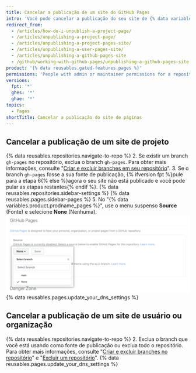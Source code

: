 ```yaml
---
title: Cancelar a publicação de um site do GitHub Pages
intro: 'Você pode cancelar a publicação do seu site de {% data variables.product.prodname_pages %} para que não fique mais disponível.'
redirect_from:
  - /articles/how-do-i-unpublish-a-project-page/
  - /articles/unpublishing-a-project-page/
  - /articles/unpublishing-a-project-pages-site/
  - /articles/unpublishing-a-user-pages-site/
  - /articles/unpublishing-a-github-pages-site
  - /github/working-with-github-pages/unpublishing-a-github-pages-site
product: '{% data reusables.gated-features.pages %}'
permissions: 'People with admin or maintainer permissions for a repository can unpublish a {% data variables.product.prodname_pages %} site.'
versions:
  fpt: '*'
  ghes: '*'
  ghae: '*'
topics:
  - Pages
shortTitle: Cancelar a publicação do site de páginas
---
```


## Cancelar a publicação de um site de projeto

{% data reusables.repositories.navigate-to-repo %}
2. Se existir um branch `gh-pages` no repositório, exclua o branch `gh-pages`. Para obter mais informações, consulte "[Criar e excluir branches em seu repositório](/articles/creating-and-deleting-branches-within-your-repository#deleting-a-branch)".
3. Se o branch `gh-pages` fosse a sua fonte de publicação, {% ifversion fpt %}pule para a etapa 6{% else %}agora o seu site não está publicado e você pode pular as etapas restantes{% endif %}.
{% data reusables.repositories.sidebar-settings %}
{% data reusables.pages.sidebar-pages %}
5. No "{% data variables.product.prodname_pages %}", use o menu suspenso **Source** (Fonte) e selecione **None** (Nenhuma). ![Menu suspenso para selecionar uma fonte de publicação](/assets/images/help/pages/publishing-source-drop-down.png)
{% data reusables.pages.update_your_dns_settings %}

## Cancelar a publicação de um site de usuário ou organização

{% data reusables.repositories.navigate-to-repo %}
2. Exclua o branch que você está usando como fonte de publicação ou exclua todo o repositório. Para obter mais informações, consulte "[Criar e excluir branches no repositório](/articles/creating-and-deleting-branches-within-your-repository#deleting-a-branch)" e "[Excluir um repositório](/articles/deleting-a-repository)".
{% data reusables.pages.update_your_dns_settings %}
